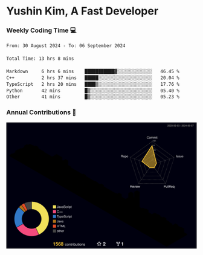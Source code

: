 # Yushin Kim, A Fast Developer

### Weekly Coding Time 💻

<!--START_SECTION:waka-->

```txt
From: 30 August 2024 - To: 06 September 2024

Total Time: 13 hrs 8 mins

Markdown     6 hrs 6 mins    ███████████▓░░░░░░░░░░░░░   46.45 %
C++          2 hrs 37 mins   █████░░░░░░░░░░░░░░░░░░░░   20.04 %
TypeScript   2 hrs 20 mins   ████▒░░░░░░░░░░░░░░░░░░░░   17.76 %
Python       42 mins         █▒░░░░░░░░░░░░░░░░░░░░░░░   05.40 %
Other        41 mins         █▒░░░░░░░░░░░░░░░░░░░░░░░   05.23 %
```

<!--END_SECTION:waka-->

### Annual Contributions 🏃

![](./profile-3d-contrib/profile-night-rainbow.svg)
